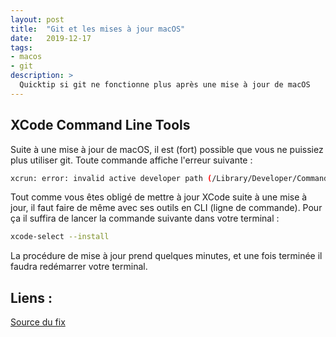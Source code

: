 ```yaml
---
layout: post
title:  "Git et les mises à jour macOS"
date:   2019-12-17
tags:
- macos
- git
description: >
  Quicktip si git ne fonctionne plus après une mise à jour de macOS
---
```


## XCode Command Line Tools

Suite à une mise à jour de macOS, il est (fort) possible que vous ne puissiez plus utiliser git. Toute commande affiche l'erreur suivante :

```sh
xcrun: error: invalid active developer path (/Library/Developer/CommandLineTools), missing xcrun at: /Library/Developer/CommandLineTools/usr/bin/xcrun
```

Tout comme vous êtes obligé de mettre à jour XCode suite à une mise à jour, il faut faire de même avec ses outils en CLI (ligne de commande). Pour ça il suffira de lancer la commande suivante dans votre terminal :

```sh
xcode-select --install
```

La procédure de mise à jour prend quelques minutes, et une fois terminée il faudra redémarrer votre terminal.

## Liens :

[Source du fix](https://stackoverflow.com/a/52522566/1238019)
